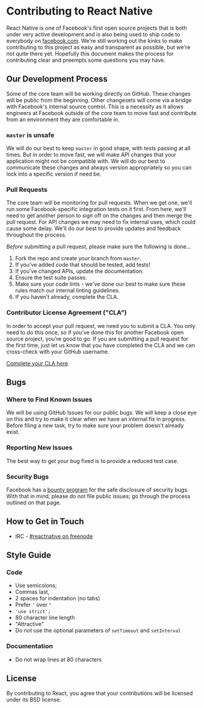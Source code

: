 # Contributing to React Native

React Native is one of Facebook's first open source projects that is both under very active development and is also being used to ship code to everybody on [facebook.com](https://facebook.com). We're still working out the kinks to make contributing to this project as easy and transparent as possible, but we're not quite there yet. Hopefully this document makes the process for contributing clear and preempts some questions you may have.

## Our Development Process

Some of the core team will be working directly on GitHub. These changes will be public from the beginning. Other changesets will come via a bridge with Facebook's internal source control. This is a necessity as it allows engineers at Facebook outside of the core team to move fast and contribute from an environment they are comfortable in.

### `master` is unsafe

We will do our best to keep `master` in good shape, with tests passing at all times. But in order to move fast, we will make API changes that your application might not be compatible with. We will do our best to communicate these changes and always version appropriately so you can lock into a specific version if need be.

### Pull Requests

The core team will be monitoring for pull requests. When we get one, we'll run some Facebook-specific integration tests on it first. From here, we'll need to get another person to sign off on the changes and then merge the pull request. For API changes we may need to fix internal uses, which could cause some delay. We'll do our best to provide updates and feedback throughout the process.

*Before* submitting a pull request, please make sure the following is done…

1. Fork the repo and create your branch from `master`.
2. If you've added code that should be tested, add tests!
3. If you've changed APIs, update the documentation.
4. Ensure the test suite passes.
5. Make sure your code lints - we've done our best to make sure these rules match our internal linting guidelines.
6. If you haven't already, complete the CLA.

### Contributor License Agreement ("CLA")

In order to accept your pull request, we need you to submit a CLA. You only need to do this once, so if you've done this for another Facebook open source project, you're good to go. If you are submitting a pull request for the first time, just let us know that you have completed the CLA and we can cross-check with your GitHub username.

[Complete your CLA here](https://code.facebook.com/cla)

## Bugs

### Where to Find Known Issues

We will be using GitHub Issues for our public bugs. We will keep a close eye on this and try to make it clear when we have an internal fix in progress. Before filing a new task, try to make sure your problem doesn't already exist.

### Reporting New Issues

The best way to get your bug fixed is to provide a reduced test case.

### Security Bugs

Facebook has a [bounty program](https://www.facebook.com/whitehat/) for the safe disclosure of security bugs. With that in mind, please do not file public issues; go through the process outlined on that page.

## How to Get in Touch

* IRC - [#reactnative on freenode](http://webchat.freenode.net/?channels=reactnative)

## Style Guide

### Code

* Use semicolons;
* Commas last,
* 2 spaces for indentation (no tabs)
* Prefer `'` over `"`
* `'use strict';`
* 80 character line length
* "Attractive"
* Do not use the optional parameters of `setTimeout` and `setInterval`

### Documentation

* Do not wrap lines at 80 characters

## License

By contributing to React, you agree that your contributions will be licensed under its BSD license.

